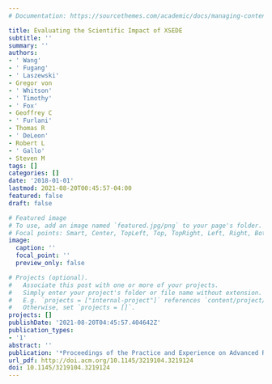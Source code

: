 ```yaml
---
# Documentation: https://sourcethemes.com/academic/docs/managing-content/

title: Evaluating the Scientific Impact of XSEDE
subtitle: ''
summary: ''
authors:
- ' Wang'
- ' Fugang'
- ' Laszewski'
- Gregor von
- ' Whitson'
- ' Timothy'
- ' Fox'
- Geoffrey C
- ' Furlani'
- Thomas R
- ' DeLeon'
- Robert L
- ' Gallo'
- Steven M
tags: []
categories: []
date: '2018-01-01'
lastmod: 2021-08-20T00:45:57-04:00
featured: false
draft: false

# Featured image
# To use, add an image named `featured.jpg/png` to your page's folder.
# Focal points: Smart, Center, TopLeft, Top, TopRight, Left, Right, BottomLeft, Bottom, BottomRight.
image:
  caption: ''
  focal_point: ''
  preview_only: false

# Projects (optional).
#   Associate this post with one or more of your projects.
#   Simply enter your project's folder or file name without extension.
#   E.g. `projects = ["internal-project"]` references `content/project/deep-learning/index.md`.
#   Otherwise, set `projects = []`.
projects: []
publishDate: '2021-08-20T04:45:57.404642Z'
publication_types:
- '1'
abstract: ''
publication: '*Proceedings of the Practice and Experience on Advanced Research Computing*'
url_pdf: http://doi.acm.org/10.1145/3219104.3219124
doi: 10.1145/3219104.3219124
---
```

